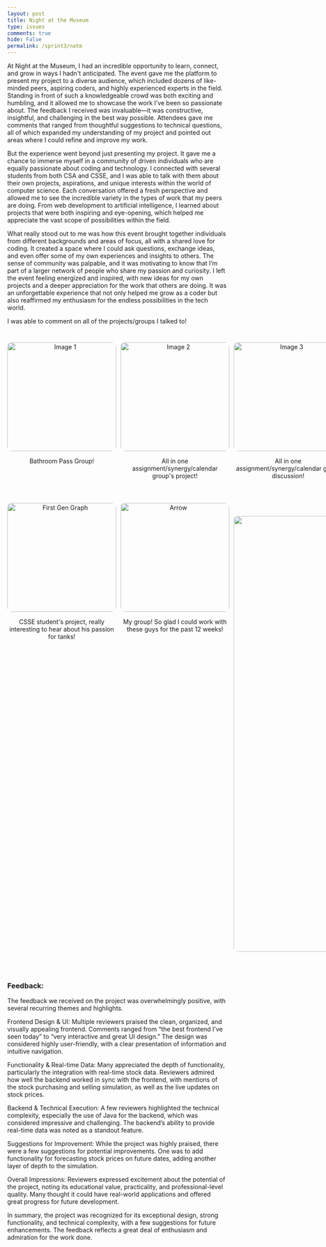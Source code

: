 ```yaml
---
layout: post
title: Night at the Museum
type: issues
comments: true
hide: False
permalink: /sprint3/natm
---
```


At Night at the Museum, I had an incredible opportunity to learn, connect, and grow in ways I hadn't anticipated. The event gave me the platform to present my project to a diverse audience, which included dozens of like-minded peers, aspiring coders, and highly experienced experts in the field. Standing in front of such a knowledgeable crowd was both exciting and humbling, and it allowed me to showcase the work I’ve been so passionate about. The feedback I received was invaluable—it was constructive, insightful, and challenging in the best way possible. Attendees gave me comments that ranged from thoughtful suggestions to technical questions, all of which expanded my understanding of my project and pointed out areas where I could refine and improve my work.

But the experience went beyond just presenting my project. It gave me a chance to immerse myself in a community of driven individuals who are equally passionate about coding and technology. I connected with several students from both CSA and CSSE, and I was able to talk with them about their own projects, aspirations, and unique interests within the world of computer science. Each conversation offered a fresh perspective and allowed me to see the incredible variety in the types of work that my peers are doing. From web development to artificial intelligence, I learned about projects that were both inspiring and eye-opening, which helped me appreciate the vast scope of possibilities within the field.

What really stood out to me was how this event brought together individuals from different backgrounds and areas of focus, all with a shared love for coding. It created a space where I could ask questions, exchange ideas, and even offer some of my own experiences and insights to others. The sense of community was palpable, and it was motivating to know that I’m part of a larger network of people who share my passion and curiosity. I left the event feeling energized and inspired, with new ideas for my own projects and a deeper appreciation for the work that others are doing. It was an unforgettable experience that not only helped me grow as a coder but also reaffirmed my enthusiasm for the endless possibilities in the tech world.

I was able to comment on all of the projects/groups I talked to!

<style>
.grid-container {
    display: grid;
    grid-template-columns: repeat(3, 1fr); /* Flag, arrow, flag layout */
    gap: 10px;
    padding: 0; /* Remove extra padding */
    margin-top: 40px; 
  }
    .grid-item {
    text-align: center;
  }
  .grid-item img {
    width: 250px; /* Increased flag size */
    height: auto;
    border-radius: 10px;
    transition: box-shadow 0.3s ease; /* Smooth transition for hover effect */
  }

  /* Glow effect on hover */
  .grid-item img:hover {
    box-shadow: 0 0 30px rgba(0, 128, 255, 0.6); /* Glow effect on hover */
  }

  /* Arrow styling */
  .arrow img {
    width: 1000px; /* Adjust arrow size to match flags */
    height: auto;
    margin-top: 30px; /* Fine-tune arrow positioning */
  }
</style>
<div class="grid-container">
    <div class="grid-item">
        <img src="{{site.baseurl}}/images/bathroompass.jpg" alt="Image 1">
      <p>Bathroom Pass Group!</p>
    </div>
    <div class="grid-item">
      <img src="{{site.baseurl}}/images/mortassignment.jpg" alt="Image 2">
      <p>All in one assignment/synergy/calendar group's project!</p>
    </div>
    <div class="grid-item">
        <img src="{{site.baseurl}}/images/mortassignment2.jpg" alt="Image 3">
      <p>All in one assignment/synergy/calendar group discussion!</p>
    </div>
  </div>

  <div class="grid-container">
    <div class="grid-item">
        <img src="{{site.baseurl}}/images/csseproject.jpg" alt="First Gen Graph">
      <p>CSSE student's project, really interesting to hear about his passion for tanks!</p>
    </div>
    <div class="grid-item">
      <img src="{{site.baseurl}}/images/mygroup.jpg" alt="Arrow">
      <p>My group! So glad I could work with these guys for the past 12 weeks!</p>
    </div>
    <div class="grid-item arrow">
        <img src="{{site.baseurl}}/images/natmcomments.png" alt="Final Graph">
      <p>Over a dozen comments, a lot of feedback! Found our next steps lol!</p>
    </div>
  </div>

### Feedback: 
The feedback we received on the project was overwhelmingly positive, with several recurring themes and highlights.

Frontend Design & UI: Multiple reviewers praised the clean, organized, and visually appealing frontend. Comments ranged from “the best frontend I’ve seen today” to “very interactive and great UI design.” The design was considered highly user-friendly, with a clear presentation of information and intuitive navigation.

Functionality & Real-time Data: Many appreciated the depth of functionality, particularly the integration with real-time stock data. Reviewers admired how well the backend worked in sync with the frontend, with mentions of the stock purchasing and selling simulation, as well as the live updates on stock prices.

Backend & Technical Execution: A few reviewers highlighted the technical complexity, especially the use of Java for the backend, which was considered impressive and challenging. The backend’s ability to provide real-time data was noted as a standout feature.

Suggestions for Improvement: While the project was highly praised, there were a few suggestions for potential improvements. One was to add functionality for forecasting stock prices on future dates, adding another layer of depth to the simulation.

Overall Impressions: Reviewers expressed excitement about the potential of the project, noting its educational value, practicality, and professional-level quality. Many thought it could have real-world applications and offered great progress for future development.

In summary, the project was recognized for its exceptional design, strong functionality, and technical complexity, with a few suggestions for future enhancements. The feedback reflects a great deal of enthusiasm and admiration for the work done.